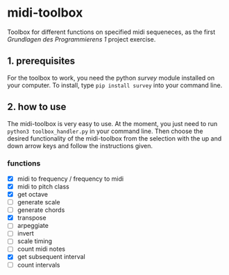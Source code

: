 # midi-toolbox
Toolbox for different functions on specified midi sequeneces, as the first _Grundlagen des Programmierens 1_ project exercise.

## 1. prerequisites
For the toolbox to work, you need the python _survey_ module installed on your computer. To install, type `pip install survey` into your command line.

## 2. how to use
The midi-toolbox is very easy to use. At the moment, you just need to run `python3 toolbox_handler.py` in your command line. Then choose the desired functionality of the midi-toolbox from the selection with the up and down arrow keys and follow the instructions given.

### functions
- [x] midi to frequency / frequency to midi
- [x] midi to pitch class
- [x] get octave
- [ ] generate scale
- [ ] generate chords
- [x] transpose
- [ ] arpeggiate
- [ ] invert
- [ ] scale timing
- [ ] count midi notes
- [x] get subsequent interval
- [ ] count intervals